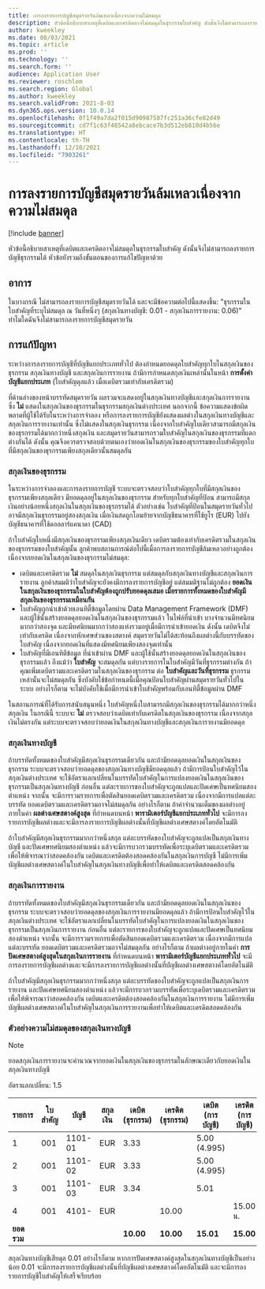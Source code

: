 ```yaml
---
title: การลงรายการบัญชีสมุดรายวันล้มเหลวเนื่องจากความไม่สมดุล
description: หัวข้อนี้อธิบายสาเหตุที่เดบิตและเครดิตอาจไม่สมดุลในธุรกรรมใบสำคัญ ดังนั้นจึงไม่สามารถลงรายการบัญชีธุรกรรมได้ หัวข้อยังรวมถึงขั้นตอนของการแก้ไขปัญหาด้วย
author: kweekley
ms.date: 08/03/2021
ms.topic: article
ms.prod: ''
ms.technology: ''
ms.search.form: ''
audience: Application User
ms.reviewer: roschlom
ms.search.region: Global
ms.author: kweekley
ms.search.validFrom: 2021-8-03
ms.dyn365.ops.version: 10.0.14
ms.openlocfilehash: 0f1f49a7da2f015d90987587fc251a36cfe82d49
ms.sourcegitcommit: cd7f1c63f48542a8ebcace7b3d512eb810d4b56e
ms.translationtype: HT
ms.contentlocale: th-TH
ms.lasthandoff: 12/10/2021
ms.locfileid: "7903261"
---
```

# <a name="journal-posting-failure-because-of-imbalance"></a>การลงรายการบัญชีสมุดรายวันล้มเหลวเนื่องจากความไม่สมดุล

[!include [banner](../includes/banner.md)]

หัวข้อนี้อธิบายสาเหตุที่เดบิตและเครดิตอาจไม่สมดุลในธุรกรรมใบสำคัญ ดังนั้นจึงไม่สามารถลงรายการบัญชีธุรกรรมได้ หัวข้อยังรวมถึงขั้นตอนของการแก้ไขปัญหาด้วย

## <a name="symptom"></a>อาการ

ในบางกรณี ไม่สามารถลงรายการบัญชีสมุดรายวันได้ และจะมีข้อความต่อไปนี้แสดงขึ้น: "ธุรกรรมในใบสำคัญที่ระบุไม่สมดุล ณ วันที่หนึ่งๆ (สกุลเงินทางบัญชี: 0.01 - สกุลเงินการรายงาน: 0.06)" ทำไมใดฉันจึงไม่สามารถลงรายการบัญชีสมุดรายวัน

## <a name="resolution"></a>การแก้ปัญหา

ระหว่างการลงรายการบัญชีที่บัญชีแยกประเภททั่วไป ต้องกําหนดยอดดุลใบสำคัญทุกใบในสกุลเงินของธุรกรรม สกุลเงินทางบัญชี และสกุลเงินการรายงาน ถ้ามีการกําหนดสกุลเงินเหล่านั้นในหน้า **การตั้งค่าบัญชีแยกประเภท** (ใบสำคัญดุลแล้ว เมื่อเดบิตรวมเท่ากับเครดิตรวม)

ที่ด้านล่างของหน้าบรรทัดสมุดรายวัน ผลรวมจะแสดงอยู่ในสกุลเงินทางบัญชีและสกุลเงินการรายงาน ซึ่ง **ไม่** แสดงในสกุลเงินของธุรกรรมในธุรกรรมสกุลเงินต่างประเทศ นอกจากนี้ ข้อความแสดงข้อผิดพลาดที่ผู้ใช้ได้รับในระหว่างการจำลอง หรือการลงรายการบัญชียังแสดงผลต่างในสกุลเงินทางบัญชีและสกุลเงินการรายงานเท่านั้น ซึ่งไม่แสดงในสกุลเงินธุรกรรม เนื่องจากใบสำคัญใบเดียวสามารถมีสกุลเงินของธุรกรรมได้มากกว่าหนึ่งสกุลเงิน และสมุดรายวันสามารถรวมใบสำคัญในสกุลเงินของธุรกรรมที่แตกต่างกันได้ ดังนั้น คุณจึงควรตรวจสอบด้วยตนเองว่ายอดเงินในสกุลเงินของธุรกรรมของใบสําคัญทุกใบ ที่มีสกุลเงินของธุรกรรมเพียงสกุลเดียวนั้นสมดุลกัน

### <a name="transaction-currency"></a>สกุลเงินของธุรกรรม

ในระหว่างการจำลองและการลงรายการบัญชี ระบบจะตรวจสอบว่าใบสำคัญทุกใบที่มีสกุลเงินของธุรกรรมเพียงสกุลเดียว มียอดดุลอยู่ในสกุลเงินของธุรกรรม สำหรับทุกใบสำคัญที่ป้อน สามารถมีสกุลเงินอย่างน้อยหนึ่งสกุลเงินในสกุลเงินของธุรกรรมได้ ตัวอย่างเช่น ใบสำคัญที่ป้อนในสมุดรายวันทั่วไปอาจมีสกุลเงินธุรกรรมอยู่สองสกุลเงิน เมื่อเงินสดถูกโอนย้ายจากบัญชีธนาคารที่ใช้ยูโร (EUR) ไปยังบัญชีธนาคารที่ใช้ดอลลาร์แคนาดา (CAD)

ถ้าใบสำคัญใบหนึ่งมีสกุลเงินของธุรกรรมเพียงสกุลเงินเดียว เดบิตรวมต้องเท่ากับเครดิตรวมในสกุลเงินของธุรกรรมของใบสำคัญนั้น ลูกค้าพบสถานการณ์ต่อไปนี้เมื่อการลงรายการบัญชีล้มเหลวอย่างถูกต้อง เนื่องจากยอดเงินในสกุลเงินของธุรกรรมไม่สมดุล:

- เดบิตและเครดิตรวม **ไม่** สมดุลในสกุลเงินธุรกรรม แต่สมดุลกับสกุลเงินทางบัญชีและสกุลเงินการรายงาน ลูกค้าสมมติว่าใบสำคัญจะยังคงมีการลงรายการบัญชีอยู่ แต่สมมติฐานไม่ถูกต้อง **ยอดเงินในสกุลเงินของธุรกรรมในใบสำคัญต้องถูกปรับยอดดุลเสมอ เมื่อรายการทั้งหมดของใบสำคัญมีสกุลเงินของธุรกรรมเหมือนกัน**
- ใบสำคัญถูกนําเข้าด้วยเอนทิตี้ข้อมูลโดยผ่าน Data Management Framework (DMF) และผู้ใช้นั้นสร้างยอดดุลยอดเงินในสกุลเงินของธุรกรรมแล้ว ในไฟล์ที่นำเข้า บางจำนวนมีทศนิยมมากกว่าสองจุด และมีทศนิยมมากกว่าสองแห่งรวมอยู่เมื่อมีการนําเข้ายอดเงิน ดังนั้น เดบิตจึงไม่เท่ากับเครดิต เนื่องจากหักเศษส่วนของสตางค์ สมุดรายวันไม่ได้สะท้อนถึงผลต่างนี้กับบรรทัดของใบสำคัญ เนื่องจากยอดเงินที่แสดงมีทศนิยมเพียงสองจุดเท่านั้น
- ใบสำคัญที่มีเอนทิตีข้อมูล ที่นําเข้าผ่าน DMF และผู้ใช้นั้นสร้างยอดดุลยอดเงินในสกุลเงินของธุรกรรมแล้ว ถึงแม้ว่า **ใบสำคัญ** จะสมดุลกัน แต่บางรายการในใบสำคัญมีวันที่ธุรกรรมต่างกัน ถ้าคุณเพิ่มเดบิตรวมและเครดิตรวมในสกุลเงินของธุรกรรม ต่อ **ใบสำคัญและวันที่ธุรกรรม** ธุรกรรมเหล่านั้นจะไม่สมดุลกัน ซึ่งบังคับใช้ข้อกำหนดนี้เมื่อคุณป้อนใบสำคัญผ่านสมุดรายวันทั่วไปในระบบ อย่างไรก็ตาม จะไม่บังคับใช้เมื่อมีการนําเข้าใบสำคัญพร้อมกับเอนทิตี้ข้อมูลผ่าน DMF

ในสถานการณ์ที่ได้รับการสนับสนุนหนึ่ง ใบสำคัญหนึ่งใบสามารถมีสกุลเงินของธุรกรรมได้มากกว่าหนึ่งสกุลเงิน ในกรณีนี้ ระบบจะ **ไม่** ตรวจสอบว่าเดบิตเท่ากับเครดิตในสกุลเงินของธุรกรรม เนื่องจากสกุลเงินไม่ตรงกัน แต่ระบบจะตรวจสอบว่ายอดเงินในสกุลเงินทางบัญชีและสกุลเงินการายงานมียอดดุล

### <a name="accounting-currency"></a>สกุลเงินทางบัญชี

ถ้าบรรทัดทั้งหมดของใบสำคัญมีสกุลเงินธุรกรรมเดียวกัน และถ้ามียอดดุลยอดเงินในสกุลเงินของธุรกรรม ระบบจะตรวจสอบว่ายอดดุลของสกุลเงินทางบัญชีมียอดดุลแล้ว ถ้ามีการป้อนใบสำคัญไว้ในสกุลเงินต่างประเทศ จะใช้อัตราแลกเปลี่ยนในบรรทัดใบสำคัญในการแปลงยอดเงินในสกุลเงินของธุรกรรมเป็นสกุลเงินทางบัญชี ก่อนอื่น แต่ละรายการของใบสำคัญจะถูกแปลและปัดเศษเป็นทศนิยมสองตำแหน่ง จากนั้น จะมีการรวมรายการเพื่อตัดสินยอดเดบิตรวมและเครดิตรวม เนื่องจากมีการแปลแต่ละบรรทัด ยอดเดบิตรวมและเครดิตรวมอาจไม่สมดุลกัน อย่างไรก็ตาม ถ้าค่าจำนวนเต็มของผลต่างอยู่ภายในค่า **ผลต่างเศษสตางค์สูงสุด** ที่กําหนดบนหน้า **พารามิเตอร์บัญชีแยกประเภททั่วไป** จะมีการลงรายการบัญชีผลต่างและจะมีการลงรายการบัญชีผลต่างนั้นที่บัญชีผลต่างเศษสตางค์โดยอัตโนมัติ

ถ้าใบสำคัญมีสกุลเงินธุรกรรมมากกว่าหนึ่งสกุล แต่ละบรรทัดของใบสำคัญจะถูกแปลเป็นสกุลเงินทางบัญชี และปัดเศษทศนิยมสองตำแหน่ง แล้วจะมีการบวกรวมบรรทัดเพื่อระบุเดบิตรวมและเครดิตรวม เพื่อให้พิจารณาว่าสอดคล้องกัน เดบิตและเครดิตต้องสอดคล้องกันในสกุลเงินการบัญชี  ไม่มีการเพิ่มบัญชีผลต่างเศษสตางค์ในใบสำคัญในสกุลเงินทางบัญชีเพื่อทำให้เดบิตและเครดิตสอดคล้องกัน 

### <a name="reporting-currency"></a>สกุลเงินการรายงาน

ถ้าบรรทัดทั้งหมดของใบสำคัญมีสกุลเงินธุรกรรมเดียวกัน และถ้ามียอดดุลยอดเงินในสกุลเงินของธุรกรรม ระบบจะตรวจสอบว่ายอดดุลของสกุลเงินการรายงานมียอดดุลแล้ว ถ้ามีการป้อนใบสำคัญไว้ในสกุลเงินต่างประเทศ จะใช้อัตราแลกเปลี่ยนในบรรทัดใบสำคัญในการแปลงยอดเงินในสกุลเงินของธุรกรรมเป็นสกุลเงินการรายงาน ก่อนอื่น แต่ละรายการของใบสำคัญจะถูกแปลและปัดเศษเป็นทศนิยมสองตำแหน่ง จากนั้น จะมีการรวมรายการเพื่อตัดสินยอดเดบิตรวมและเครดิตรวม เนื่องจากมีการแปลแต่ละบรรทัด ยอดเดบิตรวมและเครดิตรวมอาจไม่สมดุลกัน อย่างไรก็ตาม ถ้าผลต่างอยู่ภายในค่า **การปัดเศษสตางค์สูงสุดในสกุลเงินการรายงาน** ที่กําหนดบนหน้า **พารามิเตอร์บัญชีแยกประเภททั่วไป** จะมีการลงรายการบัญชีผลต่างและจะมีการลงรายการบัญชีผลต่างนั้นที่บัญชีผลต่างเศษสตางค์โดยอัตโนมัติ

ถ้าใบสำคัญมีสกุลเงินธุรกรรมมากกว่าหนึ่งสกุล แต่ละบรรทัดของใบสำคัญจะถูกแปลเป็นสกุลเงินการรายงาน และปัดเศษทศนิยมสองตำแหน่ง แล้วจะมีการบวกรวมบรรทัดเพื่อระบุเดบิตรวมและเครดิตรวม เพื่อให้พิจารณาว่าสอดคล้องกัน เดบิตและเครดิตต้องสอดคล้องกันในสกุลเงินการรายงาน  ไม่มีการเพิ่มบัญชีผลต่างเศษสตางค์ในใบสำคัญในสกุลเงินการรายงานเพื่อทำให้เดบิตและเครดิตสอดคล้องกัน

### <a name="example-for-an-accounting-currency-imbalance"></a>ตัวอย่างความไม่สมดุลของสกุลเงินทางบัญชี

> [!NOTE]
> ยอดสกุลเงินการรายงานจะคํานวณจากยอดเงินในสกุลเงินของธุรกรรมในลักษณะเดียวกับยอดเงินในสกุลเงินทางบัญชี

อัตราแลกเปลี่ยน: 1.5

| รายการ | ใบสำคัญ | บัญชี | สกุลเงิน | เดบิต (ธุรกรรม) | เครดิต (ธุรกรรม) | เดบิต (การบัญชี) | เครดิต (การบัญชี) |
|---|---|---|---|---|---|---|---|
| 1 | 001 | 1101-01 | EUR | 3.33 | | 5.00 (4.995) | |
| 2 | 001 | 1101-02 | EUR | 3.33 | | 5.00 (4.995) | |
| 3 | 001 | 1101-03 | EUR | 3.34 | | 5.01 | |
| 4 | 001 | 4101- | EUR | | 10.00 | | 15.00 น. |
| **ยอดรวม** | | | | **10.00** | **10.00** | **15.01** | **15.00** |

สกุลเงินทางบัญชีเสียดุล 0.01 อย่างไรก็ตาม หากการปัดเศษสตางค์สูงสุดในสกุลเงินทางบัญชีเป็นอย่างน้อย 0.01 จะมีการลงรายการบัญชีผลต่างนั้นที่บัญชีผลต่างเศษสตางค์โดยอัตโนมัติ และจะมีการลงรายการบัญชีใบสำคัญให้เสร็จเรียบร้อย
